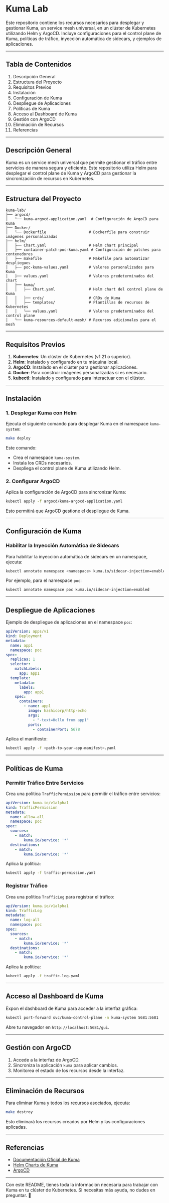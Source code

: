 # Kuma Lab

Este repositorio contiene los recursos necesarios para desplegar y gestionar Kuma, un service mesh universal, en un clúster de Kubernetes utilizando Helm y ArgoCD. Incluye configuraciones para el control plane de Kuma, políticas de tráfico, inyección automática de sidecars, y ejemplos de aplicaciones.

---

## Tabla de Contenidos

1. Descripción General
2. Estructura del Proyecto
3. Requisitos Previos
4. Instalación
5. Configuración de Kuma
6. Despliegue de Aplicaciones
7. Políticas de Kuma
8. Acceso al Dashboard de Kuma
9. Gestión con ArgoCD
10. Eliminación de Recursos
11. Referencias

---

## Descripción General

Kuma es un service mesh universal que permite gestionar el tráfico entre servicios de manera segura y eficiente. Este repositorio utiliza Helm para desplegar el control plane de Kuma y ArgoCD para gestionar la sincronización de recursos en Kubernetes.

---

## Estructura del Proyecto

```plaintext
kuma-lab/
├── argocd/
│   └── kuma-argocd-application.yaml  # Configuración de ArgoCD para Kuma
├── Docker/
│   └── Dockerfile                   # Dockerfile para construir imágenes personalizadas
├── helm/
│   ├── Chart.yaml                   # Helm chart principal
│   ├── container-patch-poc-kuma.yaml # Configuración de patches para contenedores
│   ├── makefile                     # Makefile para automatizar despliegues
│   ├── poc-kuma-values.yaml         # Valores personalizados para Kuma
│   ├── values.yaml                  # Valores predeterminados del chart
│   ├── kuma/
│   │   ├── Chart.yaml               # Helm chart del control plane de Kuma
│   │   ├── crds/                    # CRDs de Kuma
│   │   ├── templates/               # Plantillas de recursos de Kubernetes
│   │   └── values.yaml              # Valores predeterminados del control plane
│   └── kuma-resources-default-mesh/ # Recursos adicionales para el mesh
```

---

## Requisitos Previos

1. **Kubernetes**: Un clúster de Kubernetes (v1.21 o superior).
2. **Helm**: Instalado y configurado en tu máquina local.
3. **ArgoCD**: Instalado en el clúster para gestionar aplicaciones.
4. **Docker**: Para construir imágenes personalizadas si es necesario.
5. **kubectl**: Instalado y configurado para interactuar con el clúster.

---

## Instalación

### 1. Desplegar Kuma con Helm

Ejecuta el siguiente comando para desplegar Kuma en el namespace `kuma-system`:

```bash
make deploy
```

Este comando:
- Crea el namespace `kuma-system`.
- Instala los CRDs necesarios.
- Despliega el control plane de Kuma utilizando Helm.

### 2. Configurar ArgoCD

Aplica la configuración de ArgoCD para sincronizar Kuma:

```bash
kubectl apply -f argocd/kuma-argocd-application.yaml
```

Esto permitirá que ArgoCD gestione el despliegue de Kuma.

---

## Configuración de Kuma

### Habilitar la Inyección Automática de Sidecars

Para habilitar la inyección automática de sidecars en un namespace, ejecuta:

```bash
kubectl annotate namespace <namespace> kuma.io/sidecar-injection=enabled
```

Por ejemplo, para el namespace `poc`:

```bash
kubectl annotate namespace poc kuma.io/sidecar-injection=enabled
```

---

## Despliegue de Aplicaciones

Ejemplo de despliegue de aplicaciones en el namespace `poc`:

```yaml
apiVersion: apps/v1
kind: Deployment
metadata:
  name: app1
  namespace: poc
spec:
  replicas: 1
  selector:
    matchLabels:
      app: app1
  template:
    metadata:
      labels:
        app: app1
    spec:
      containers:
        - name: app1
          image: hashicorp/http-echo
          args:
            - "-text=Hello from app1"
          ports:
            - containerPort: 5678
```

Aplica el manifiesto:

```bash
kubectl apply -f <path-to-your-app-manifest>.yaml
```

---

## Políticas de Kuma

### Permitir Tráfico Entre Servicios

Crea una política `TrafficPermission` para permitir el tráfico entre servicios:

```yaml
apiVersion: kuma.io/v1alpha1
kind: TrafficPermission
metadata:
  name: allow-all
  namespace: poc
spec:
  sources:
    - match:
        kuma.io/service: '*'
  destinations:
    - match:
        kuma.io/service: '*'
```

Aplica la política:

```bash
kubectl apply -f traffic-permission.yaml
```

### Registrar Tráfico

Crea una política `TrafficLog` para registrar el tráfico:

```yaml
apiVersion: kuma.io/v1alpha1
kind: TrafficLog
metadata:
  name: log-all
  namespace: poc
spec:
  sources:
    - match:
        kuma.io/service: '*'
  destinations:
    - match:
        kuma.io/service: '*'
```

Aplica la política:

```bash
kubectl apply -f traffic-log.yaml
```

---

## Acceso al Dashboard de Kuma

Expon el dashboard de Kuma para acceder a la interfaz gráfica:

```bash
kubectl port-forward svc/kuma-control-plane -n kuma-system 5681:5681
```

Abre tu navegador en `http://localhost:5681/gui`.

---

## Gestión con ArgoCD

1. Accede a la interfaz de ArgoCD.
2. Sincroniza la aplicación `kuma` para aplicar cambios.
3. Monitorea el estado de los recursos desde la interfaz.

---

## Eliminación de Recursos

Para eliminar Kuma y todos los recursos asociados, ejecuta:

```bash
make destroy
```

Esto eliminará los recursos creados por Helm y las configuraciones aplicadas.

---

## Referencias

- [Documentación Oficial de Kuma](https://kuma.io/docs/)
- [Helm Charts de Kuma](https://github.com/kumahq/charts)
- [ArgoCD](https://argo-cd.readthedocs.io/)

---

Con este README, tienes toda la información necesaria para trabajar con Kuma en tu clúster de Kubernetes. Si necesitas más ayuda, no dudes en preguntar. 🚀
